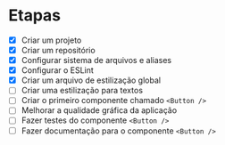 # Etapas

- [x] Criar um projeto
- [x] Criar um repositório
- [x] Configurar sistema de arquivos e aliases
- [x] Configurar o ESLint
- [x] Criar um arquivo de estilização global
- [ ] Criar uma estilização para textos
- [ ] Criar o primeiro componente chamado `<Button />`
- [ ] Melhorar a qualidade gráfica da aplicação
- [ ] Fazer testes do componente `<Button />`
- [ ] Fazer documentação para o componente `<Button />`
